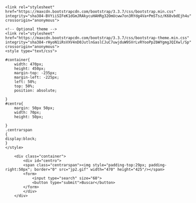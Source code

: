 <!DOCTYPE html>

<div style="width:600px; position: relative; margin-left: auto; margin-right: auto;">
<html lang="en">

<head>
<meta charset="UTF-8">
<title> Reto 2</title>
<meta name="viewport" content="width=device-width, user-scalable=no, initial-scale=1.0, maximum-scale=1.0, minimum-scale=1.0">
	<!-- Latest compiled and minified CSS -->
	
	<link rel="stylesheet" href="https://maxcdn.bootstrapcdn.com/bootstrap/3.3.7/css/bootstrap.min.css" integrity="sha384-BVYiiSIFeK1dGmJRAkycuHAHRg32OmUcww7on3RYdg4Va+PmSTsz/K68vbdEjh4u" crossorigin="anonymous">

	<!-- Optional theme -->
	<link rel="stylesheet" href="https://maxcdn.bootstrapcdn.com/bootstrap/3.3.7/css/bootstrap-theme.min.css" integrity="sha384-rHyoN1iRsVXV4nD0JutlnGaslCJuC7uwjduW9SVrLvRYooPp2bWYgmgJQIXwl/Sp" crossorigin="anonymous">
	<style type="text/css">

	#container{
		width: 470px;
		height: 450px;
		margin-top: -235px;
		margin-left: -225px;
		left: 50%;
		top: 50%;
		position: absolute;

	}
	#centro{
		margin: 50px 50px;
		width: 70px;
		height: 50px;

	}
	.centrarspan 
	{
	display:block;
	}
	</style>
	
</head>
<body>
		
		<div class="container">
			<div id="centro">
			<span class="centrarspan"><img style="padding-top:29px; padding-right:50px"; border="0" src="jp2.gif" width="470" height="425"/></span>
			<form>
				<input type="search" size="60">
				<button type="submit">Buscar</button>
			</form>
			</div>
		</div>
			
</body>
</html>
